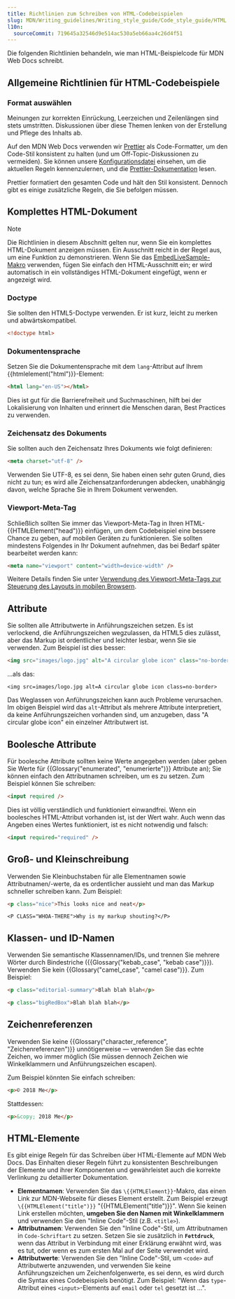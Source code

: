 ```yaml
---
title: Richtlinien zum Schreiben von HTML-Codebeispielen
slug: MDN/Writing_guidelines/Writing_style_guide/Code_style_guide/HTML
l10n:
  sourceCommit: 719645a32546d9e514ac530a5eb66aa4c26d4f51
---
```


Die folgenden Richtlinien behandeln, wie man HTML-Beispielcode für MDN Web Docs schreibt.

## Allgemeine Richtlinien für HTML-Codebeispiele

### Format auswählen

Meinungen zur korrekten Einrückung, Leerzeichen und Zeilenlängen sind stets umstritten. Diskussionen über diese Themen lenken von der Erstellung und Pflege des Inhalts ab.

Auf den MDN Web Docs verwenden wir [Prettier](https://prettier.io/) als Code-Formatter, um den Code-Stil konsistent zu halten (und um Off-Topic-Diskussionen zu vermeiden). Sie können unsere [Konfigurationsdatei](https://github.com/mdn/content/blob/main/.prettierrc.json) einsehen, um die aktuellen Regeln kennenzulernen, und die [Prettier-Dokumentation](https://prettier.io/docs/en/index.html) lesen.

Prettier formatiert den gesamten Code und hält den Stil konsistent. Dennoch gibt es einige zusätzliche Regeln, die Sie befolgen müssen.

## Komplettes HTML-Dokument

> [!NOTE]
> Die Richtlinien in diesem Abschnitt gelten nur, wenn Sie ein komplettes HTML-Dokument anzeigen müssen. Ein Ausschnitt reicht in der Regel aus, um eine Funktion zu demonstrieren. Wenn Sie das [EmbedLiveSample-Makro](/de/docs/MDN/Writing_guidelines/Page_structures/Code_examples#traditional_live_samples) verwenden, fügen Sie einfach den HTML-Ausschnitt ein; er wird automatisch in ein vollständiges HTML-Dokument eingefügt, wenn er angezeigt wird.

### Doctype

Sie sollten den HTML5-Doctype verwenden. Er ist kurz, leicht zu merken und abwärtskompatibel.

```html example-good
<!doctype html>
```

### Dokumentensprache

Setzen Sie die Dokumentensprache mit dem `lang`-Attribut auf Ihrem {{htmlelement("html")}}-Element:

```html example-good
<html lang="en-US"></html>
```

Dies ist gut für die Barrierefreiheit und Suchmaschinen, hilft bei der Lokalisierung von Inhalten und erinnert die Menschen daran, Best Practices zu verwenden.

### Zeichensatz des Dokuments

Sie sollten auch den Zeichensatz Ihres Dokuments wie folgt definieren:

```html example-good
<meta charset="utf-8" />
```

Verwenden Sie UTF-8, es sei denn, Sie haben einen sehr guten Grund, dies nicht zu tun; es wird alle Zeichensatzanforderungen abdecken, unabhängig davon, welche Sprache Sie in Ihrem Dokument verwenden.

### Viewport-Meta-Tag

Schließlich sollten Sie immer das Viewport-Meta-Tag in Ihren HTML-{{HTMLElement("head")}} einfügen, um dem Codebeispiel eine bessere Chance zu geben, auf mobilen Geräten zu funktionieren. Sie sollten mindestens Folgendes in Ihr Dokument aufnehmen, das bei Bedarf später bearbeitet werden kann:

```html example-good
<meta name="viewport" content="width=device-width" />
```

Weitere Details finden Sie unter [Verwendung des Viewport-Meta-Tags zur Steuerung des Layouts in mobilen Browsern](/de/docs/Web/HTML/Viewport_meta_tag).

## Attribute

Sie sollten alle Attributwerte in Anführungszeichen setzen. Es ist verlockend, die Anführungszeichen wegzulassen, da HTML5 dies zulässt, aber das Markup ist ordentlicher und leichter lesbar, wenn Sie sie verwenden. Zum Beispiel ist dies besser:

```html example-good
<img src="images/logo.jpg" alt="A circular globe icon" class="no-border" />
```

…als das:

```html-nolint example-bad
<img src=images/logo.jpg alt=A circular globe icon class=no-border>
```

Das Weglassen von Anführungszeichen kann auch Probleme verursachen. Im obigen Beispiel wird das `alt`-Attribut als mehrere Attribute interpretiert, da keine Anführungszeichen vorhanden sind, um anzugeben, dass "A circular globe icon" ein einzelner Attributwert ist.

## Boolesche Attribute

Für boolesche Attribute sollten keine Werte angegeben werden (aber geben Sie Werte für {{Glossary("enumerated", "enumerierte")}} Attribute an); Sie können einfach den Attributnamen schreiben, um es zu setzen. Zum Beispiel können Sie schreiben:

```html example-good
<input required />
```

Dies ist völlig verständlich und funktioniert einwandfrei. Wenn ein boolesches HTML-Attribut vorhanden ist, ist der Wert wahr. Auch wenn das Angeben eines Wertes funktioniert, ist es nicht notwendig und falsch:

```html example-bad
<input required="required" />
```

## Groß- und Kleinschreibung

Verwenden Sie Kleinbuchstaben für alle Elementnamen sowie Attributnamen/-werte, da es ordentlicher aussieht und man das Markup schneller schreiben kann. Zum Beispiel:

```html example-good
<p class="nice">This looks nice and neat</p>
```

```html-nolint example-bad
<P CLASS="WHOA-THERE">Why is my markup shouting?</P>
```

## Klassen- und ID-Namen

Verwenden Sie semantische Klassennamen/IDs, und trennen Sie mehrere Wörter durch Bindestriche ({{Glossary("kebab_case", "kebab case")}}). Verwenden Sie kein {{Glossary("camel_case", "camel case")}}. Zum Beispiel:

```html example-good
<p class="editorial-summary">Blah blah blah</p>
```

```html example-bad
<p class="bigRedBox">Blah blah blah</p>
```

## Zeichenreferenzen

Verwenden Sie keine {{Glossary("character_reference", "Zeichenreferenzen")}} unnötigerweise — verwenden Sie das echte Zeichen, wo immer möglich (Sie müssen dennoch Zeichen wie Winkelklammern und Anführungszeichen escapen).

Zum Beispiel könnten Sie einfach schreiben:

```html example-good
<p>© 2018 Me</p>
```

Stattdessen:

```html example-bad
<p>&copy; 2018 Me</p>
```

## HTML-Elemente

Es gibt einige Regeln für das Schreiben über HTML-Elemente auf MDN Web Docs. Das Einhalten dieser Regeln führt zu konsistenten Beschreibungen der Elemente und ihrer Komponenten und gewährleistet auch die korrekte Verlinkung zu detaillierter Dokumentation.

- **Elementnamen**: Verwenden Sie das `\{{HTMLElement}}`-Makro, das einen Link zur MDN-Webseite für dieses Element erstellt. Zum Beispiel erzeugt `\{{HTMLElement("title")}}` "{{HTMLElement("title")}}".
  Wenn Sie keinen Link erstellen möchten, **umgeben Sie den Namen mit Winkelklammern** und verwenden Sie den "Inline Code"-Stil (z.B. `<title>`).
- **Attributnamen**: Verwenden Sie den "Inline Code"-Stil, um Attributnamen in `Code-Schriftart` zu setzen.
  Setzen Sie sie zusätzlich in **`Fettdruck`**, wenn das Attribut in Verbindung mit einer Erklärung erwähnt wird, was es tut, oder wenn es zum ersten Mal auf der Seite verwendet wird.
- **Attributwerte**: Verwenden Sie den "Inline Code"-Stil, um `<code>` auf Attributwerte anzuwenden, und verwenden Sie keine Anführungszeichen um Zeichenfolgenwerte, es sei denn, es wird durch die Syntax eines Codebeispiels benötigt. Zum Beispiel: "Wenn das `type`-Attribut eines `<input>`-Elements auf `email` oder `tel` gesetzt ist ...".

